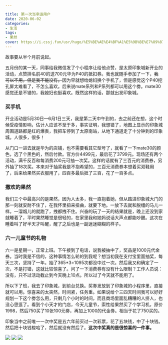 ```yaml
---

title: 第一次当幸运用户
date: 2020-06-02
categories:
- 生活
tags:
- 果然
cover: https://i.cssj.fun/usr/hugo/%E5%BE%AE%E4%BF%A1%E5%9B%BE%E7%89%87_20200602155119.jpg
---
```




故事要从半个月前说起。


五月份的某一天，同事给我微信发了个小程序让给他点赞，是太原印象城新开业的活动，点赞排名前40的送700元华为P40的抵扣券。我也就随手参加了一下，~~我可以不用，但是我不能没有。~~因为早就想给媳妇换个手机了，但是感觉这个P40挖孔屏太难看了，不怎么喜欢。后来说mate系列和P系列都可以用这个劵。mate30感觉还是不错的，我媳妇也挺喜欢。既然这样的话，那就出发印象城。

### 买手机

开业活动是5月30日—6月1日三天，我是第二天中午到的，去之前还在想，这个时候受疫情影响，估计人应该不至于多，事实证明，我想错了，地图上显示的印象城周围道路都是红的爆表，我把车停到了太原南站，从地下通道走了十分钟到的印象城。人很多，很多！

从门口一进去就是华为的店铺，也不需要看其它型号了，就看了一下mate30的颜色，选了个黑色的，然后付款。官方价4499元，最后花了3799元。现场还有两个活动，满千反百和每消费200元可抽一次奖。这样的话就有了三百元的消费券，另外抽了18次奖。本来对于抽奖我是不抱希望的，三百元消费券本想着买双鞋用了，后来给果然买衣服用了，四百多最后抵了三百，花了一百多点。

###  撒欢的果然

我们三个中最高兴的是果然，因为人太多，我一直抱着她，但从踏进印象城大门的那一刻就安耐不住了，在我怀里扭来扭曲，就要下地。一放下去就和脱缰的马儿一样。一溜烟儿的就跑了，拽都拽不住。兴奋的玩了一天的结果就是，晚上还没到家就睡着了，平时果然睡觉是很轻的，在家里我和她妈说话大声点都能吵醒。这次在睡着叫了好半天才叫醒，醒了之后也是一副迷迷糊糊的样子。

### 六一儿童节的礼物

六一是星期一，正常上班。下午接到了电话，说我被抽中了，奖品是1000元代金券。当时我是不信的，这种事情怎么轮的到我呢？想当初我在支付宝里面抽奖，每天三次，坚持了一年。抽了365*3=1095次都没中过一次。然后我又和确定了一次，不是打错，这就比较惊喜了。问了一下消费券有没有什么限制？工作人员说：没有，只不过活动截止到今天晚上10点。所以过了今天就不能用了。

所以下了班，我去了印象城，到前台兑换。奖券发放到了印象城的小程序里，直接就可以用。惊喜来的太突然，时间紧，任务重。如果说给个三四天时间我可以好好规划一下这个劵怎么用，只剩几个小时的时间，而且商场里面乱糟糟的人挤人，也没心思逛了。看到个小天才的门店，今天儿童节，索性给果然买了个学习机，原价1998，然后750买了10张100元劵，再加上1000的代金券。相当于花了750买的。

印象当中之前唯一一次中奖是五六年前买过一次彩票，花了五块钱，中了十块钱。然后把十块钱梭哈了，然后就没有然后了。**这次中奖真的是很惊喜的一件事。**

<div class="mdui-row-xs-2">
<img src="https://i.cssj.fun/usr/hugo/31.jpg" class="mdui-col">
<img src="https://i.cssj.fun/usr/hugo/%E5%BE%AE%E4%BF%A1%E5%9B%BE%E7%89%87_20200602155119.jpg" class="mdui-col">
<img src="https://i.cssj.fun/usr/hugo/%E5%BE%AE%E4%BF%A1%E5%9B%BE%E7%89%87_20200602155150.jpg" class="mdui-col">
</div>
